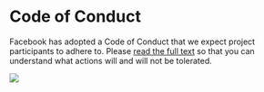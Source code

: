 # Code of Conduct

Facebook has adopted a Code of Conduct that we expect project participants to adhere to. Please [read the full text](https://code.fb.com/codeofconduct/) so that you can understand what actions will and will not be tolerated.

![](/img/blog.png)
